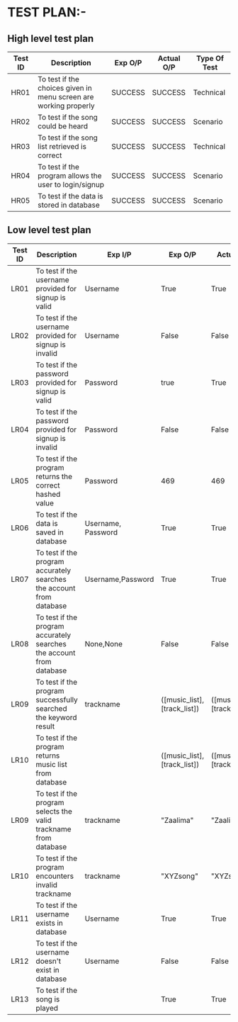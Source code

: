 # TEST PLAN:-

## High level test plan

| **Test ID** | **Description**                                     | **Exp O/P** | **Actual O/P** | **Type Of Test** |
| ----------- | --------------------------------------------------- |  ----------- | -------------- | ---------------- |
| HR01        | To test if the choices given in menu screen are working properly    | SUCCESS     | SUCCESS        | Technical       |
| HR02        | To test if the song could be heard                    | SUCCESS     | SUCCESS        | Scenario        |
| HR03        | To test if the song list retrieved is correct                                  | SUCCESS     | SUCCESS        | Technical        |
| HR04        | To test if the program allows the user to login/signup                                   | SUCCESS     | SUCCESS        | Scenario        |
| HR05        | To test if the data is stored in database                                   | SUCCESS     | SUCCESS        | Scenario        |

## Low level test plan

| **Test ID** | **Description**                                                                         | **Exp I/P**                                                                  | **Exp O/P**      | **Actual O/P**   | **Type Of Test** |
| ----------- | --------------------------------------------------------------------------------------- | ---------------------------------------------------------------------------- | ---------------- | ---------------- | ---------------- |
| LR01        | To test if the username provided for signup is valid                  |     Username                             | True          | True         | Technical        |
| LR02        | To test if the username provided for signup is invalid                                         | Username                          | False          | False         | Technical        |
| LR03        | To test if the password provided for signup is valid                                              | Password | true          | True         | Technical        |
| LR04        | To test if the password provided for signup is invalid              | Password | False      | False       | Technical        |
| LR05        | To test if the program returns the correct hashed value                                 | Password                                                 |   469        |   469       | Technical        |
| LR06        | To test if the data is saved in database           | Username, Password                                                  | True       | True      | Scenario       |
| LR07        | To test if the program accurately searches the account from database                                 | Username,Password                                                  | True          | True          | Technical        |
| LR08        | To test if the program accurately searches the account from database                                     | None,None                                                  | False       | False      | Technical        |
| LR09        | To test if the program successfully searched the keyword result                            | trackname                                                 | ([music_list],[track_list])          | ([music_list],[track_list])        | Technical        |
| LR10        | To test if the program returns music list from database                                      |                                                   |  ([music_list],[track_list])       | ([music_list],[track_list])      | Technical        |
| LR09        | To test if the program selects the valid trackname from database                                              | trackname                                                                   | "Zaalima"          | "Zaalima.wav"          | Technical        |
| LR10        | To test if the program encounters invalid trackname                          | trackname                                                                  | "XYZsong" | "XYZsong" | Technical        |
| LR11        | To test if the username exists in database                        | Username                                                                  | True       | True       | Technical        |
| LR12        | To test if the username doesn't exist in database                        | Username                                                                  | False       | False       | Technical        |
| LR13        | To test if the song is played                        |                                                                  | True       | True       | Scenario        |


